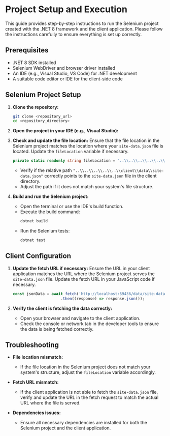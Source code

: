 
# Project Setup and Execution

This guide provides step-by-step instructions to run the Selenium project created with the .NET 8 framework and the client application. Please follow the instructions carefully to ensure everything is set up correctly.

## Prerequisites

- .NET 8 SDK installed
- Selenium WebDriver and browser driver installed
- An IDE (e.g., Visual Studio, VS Code) for .NET development
- A suitable code editor or IDE for the client-side code

## Selenium Project Setup

1. **Clone the repository:**
   ```sh
   git clone <repository_url>
   cd <repository_directory>
   ```

2. **Open the project in your IDE (e.g., Visual Studio):**

3. **Check and update the file location:**
   Ensure that the file location in the Selenium project matches the location where your `site-data.json` file is located. Update the `fileLocation` variable if necessary.
   ```csharp
   private static readonly string fileLocation = "..\\..\\..\\..\\..\\client\\data\\site-data.json";
   ```

   - Verify if the relative path `"..\\..\\..\\..\\..\\client\\data\\site-data.json"` correctly points to the `site-data.json` file in the client directory.
   - Adjust the path if it does not match your system's file structure.

4. **Build and run the Selenium project:**
   - Open the terminal or use the IDE's build function.
   - Execute the build command:
     ```sh
     dotnet build
     ```
   - Run the Selenium tests:
     ```sh
     dotnet test
     ```

## Client Configuration
1. **Update the fetch URL if necessary:**
   Ensure the URL in your client application matches the URL where the Selenium project serves the `site-data.json` file. Update the fetch URL in your JavaScript code if necessary.
   ```javascript
   const jsonData = await fetch('http://localhost:59436/data/site-data.json')
                        .then((response) => response.json());
   ```

2. **Verify the client is fetching the data correctly:**
   - Open your browser and navigate to the client application.
   - Check the console or network tab in the developer tools to ensure the data is being fetched correctly.

## Troubleshooting

- **File location mismatch:**
  - If the file location in the Selenium project does not match your system's structure, adjust the `fileLocation` variable accordingly.

- **Fetch URL mismatch:**
  - If the client application is not able to fetch the `site-data.json` file, verify and update the URL in the fetch request to match the actual URL where the file is served.

- **Dependencies issues:**
  - Ensure all necessary dependencies are installed for both the Selenium project and the client application.

